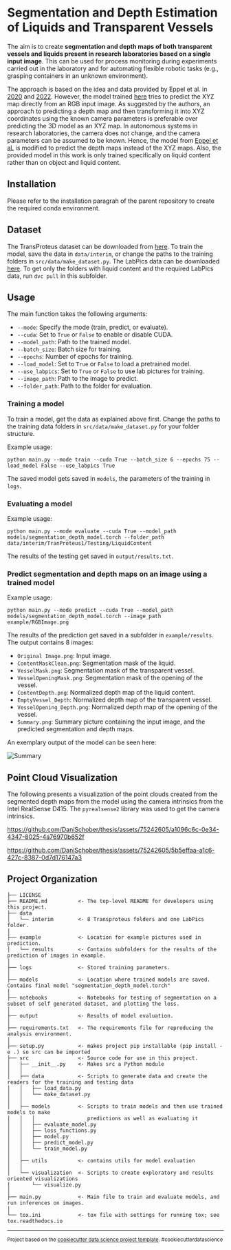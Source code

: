Segmentation and Depth Estimation of Liquids and Transparent Vessels
==============================
The aim is to create **segmentation and depth maps of both transparent vessels and liquids present in research laboratories based on a single input image**. This can be used for process monitoring during experiments carried out in the laboratory and for automating flexible robotic tasks (e.g., grasping containers in an unknown environment).

The approach is based on the idea and data provided by Eppel et al. in [2020](https://github.com/sagieppel/LabPics-medical-Computer-vision-for-liquid-samples-in-hospitals-and-medical-lab-) and [2022](https://github.com/sagieppel/Predicting-3D-shape-of-liquid-and-objects-inside-transparent-vessels-as-XYZ-map-from-a-single-image). However, the model trained [here](https://github.com/sagieppel/Predicting-3D-shape-of-liquid-and-objects-inside-transparent-vessels-as-XYZ-map-from-a-single-image) tries to predict the XYZ map directly from an RGB input image. As suggested by the authors, an approach to predicting a depth map and then transforming it into XYZ coordinates using the known camera parameters is preferable over predicting the 3D model as an XYZ map. In autonomous systems in research laboratories, the camera does not change, and the camera parameters can be assumed to be known. Hence, the model from [Eppel et al.](https://github.com/sagieppel/Predicting-3D-shape-of-liquid-and-objects-inside-transparent-vessels-as-XYZ-map-from-a-single-image) is modified to predict the depth maps instead of the XYZ maps. Also, the provided model in this work is only trained specifically on liquid content rather than on object and liquid content. 

## Installation

Please refer to the installation paragrah of the parent repository to create the required conda environment.

## Dataset 

The TransProteus dataset can be downloaded from [here](https://e.pcloud.link/publink/show?code=kZfx55Zx1GOrl4aUwXDrifAHUPSt7QUAIfV). To train the model, save the data in `data/interim`, or change the paths to the training folders in `src/data/make_dataset.py`. The LabPics data can be downloaded [here](https://zenodo.org/record/4736111). To get only the folders with liquid content and the required LabPics data, run `dvc pull` in this subfolder. 

## Usage

The main function takes the following arguments:

- `--mode`: Specify the mode (train, predict, or evaluate).
- `--cuda`: Set to `True` or `False` to enable or disable CUDA.
- `--model_path`: Path to the trained model.
- `--batch_size`: Batch size for training.
- `--epochs`: Number of epochs for training.
- `--load_model`: Set to `True` or `False` to load a pretrained model.
- `--use_labpics`: Set to `True` or `False` to use lab pictures for training.
- `--image_path`: Path to the image to predict.
- `--folder_path`: Path to the folder for evaluation.
 
 ### Training a model
 
 To train a model, get the data as explained above first. Change the paths to the training data folders in `src/data/make_dataset.py` for your folder structure.
 
 Example usage:
 ```
 python main.py --mode train --cuda True --batch_size 6 --epochs 75 --load_model False --use_labpics True
 ```
 
 The saved model gets saved in `models`, the parameters of the training in `logs`.
 
 ### Evaluating a model
 Example usage:
 ```
 python main.py --mode evaluate --cuda True --model_path models/segmentation_depth_model.torch --folder_path data/interim/TranProteus1/Testing/LiquidContent
 ```
 
 The results of the testing get saved in `output/results.txt`.
 
 ### Predict segmentation and depth maps on an image using a trained model
 Example usage:
 ```
 python main.py --mode predict --cuda True --model_path models/segmentation_depth_model.torch --image_path example/RGBImage.png
 ```
 
 The results of the prediction get saved in a subfolder in `example/results`. The output contains 8 images:
 - `Original Image.png`: Input image.
 - `ContentMaskClean.png`: Segmentation mask of the liquid.
 - `VesselMask.png`: Segmentation mask of the transparent vessel.
 - `VesselOpeningMask.png`: Segmentation mask of the opening of the vessel.
 - `ContentDepth.png`: Normalized depth map of the liquid content.
 - `EmptyVessel_Depth`: Normalized depth map of the transparent vessel.
 - `VesselOpening_Depth.png`: Normalized depth map of the opening of the vessel.
 - `Summary.png`: Summary picture containing the input image, and the predicted segmentation and depth maps.

An exemplary output of the model can be seen here:

![Summary](https://github.com/DaniSchober/thesis/assets/75242605/bba07710-c954-4ed0-9e41-69d154d6517a)

## Point Cloud Visualization

The following presents a visualization of the point clouds created from the segmented depth maps from the model using the camera intrinsics from the Intel RealSense D415. The `pyrealsense2` library was used to get the camera intrinsics.



https://github.com/DaniSchober/thesis/assets/75242605/a1096c6c-0e34-4347-8025-4a76970b652f

https://github.com/DaniSchober/thesis/assets/75242605/5b5effaa-a1c6-427c-8387-0d7d176147a3



Project Organization
------------

    ├── LICENSE
    ├── README.md          <- The top-level README for developers using this project.
    ├── data
    │   └── interim        <- 8 Transproteus folders and one LabPics folder.
    │
    ├── example            <- Location for example pictures used in prediction.
    │   └── results        <- Contains subfolders for the results of the prediction of images in example. 
    │
    ├── logs               <- Stored training parameters.
    │
    ├── models             <- Location where trained models are saved. Contains final model "segmentation_depth_model.torch"
    │
    ├── notebooks          <- Notebooks for testing of segmentation on a subset of self generated dataset, and plotting the loss.
    │    
    ├── output             <- Results of model evaluation.
    │
    ├── requirements.txt   <- The requirements file for reproducing the analysis environment.
    │
    ├── setup.py           <- makes project pip installable (pip install -e .) so src can be imported
    ├── src                <- Source code for use in this project.
    │   ├── __init__.py    <- Makes src a Python module
    │   │
    │   ├── data           <- Scripts to generate data and create the readers for the training and testing data
    │   │   ├── load_data.py    
    │   │   └── make_dataset.py
    │   │
    │   ├── models         <- Scripts to train models and then use trained models to make
    │   │   │                 predictions as well as evaluating it
    │   │   ├── evaluate_model.py
    │   │   ├── loss_functions.py
    │   │   ├── model.py
    │   │   ├── predict_model.py
    │   │   └── train_model.py
    │   │    
    │   ├── utils          <- contains utils for model evaluation
    │   │
    │   └── visualization  <- Scripts to create exploratory and results oriented visualizations
    │       └── visualize.py
    │
    ├── main.py            <- Main file to train and evaluate models, and run inferences on images.
    │
    └── tox.ini            <- tox file with settings for running tox; see tox.readthedocs.io


--------

<p><small>Project based on the <a target="_blank" href="https://drivendata.github.io/cookiecutter-data-science/">cookiecutter data science project template</a>. #cookiecutterdatascience</small></p>
